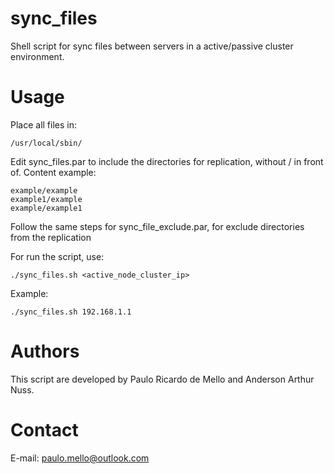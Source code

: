# sync_files
Shell script for sync files between servers in a active/passive cluster environment.

# Usage
Place all files in:
```shell
/usr/local/sbin/
```

Edit sync_files.par to include the directories for replication, without / in front of. Content example:
```shell
example/example
example1/example
example/example1
```

Follow the same steps for sync_file_exclude.par, for exclude directories from the replication

For run the script, use:
```shell
./sync_files.sh <active_node_cluster_ip>
```
Example:
```shell
./sync_files.sh 192.168.1.1
```

# Authors
This script are developed by Paulo Ricardo de Mello and Anderson Arthur Nuss.

# Contact
E-mail: paulo.mello@outlook.com

